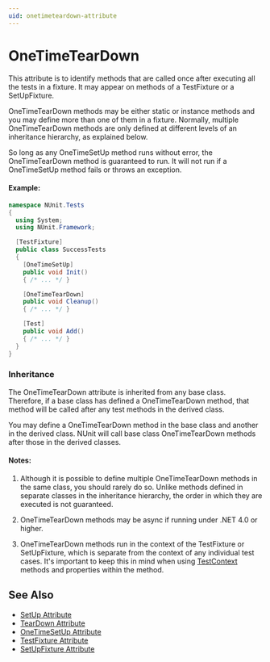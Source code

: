 ```yaml
---
uid: onetimeteardown-attribute
---
```


# OneTimeTearDown


This attribute is to identify methods that are called once after executing all the tests
in a fixture. It may appear on methods of a TestFixture or a SetUpFixture.

OneTimeTearDown methods may be either static or
instance methods and you may define more than one of them in a fixture.
Normally, multiple OneTimeTearDown methods are only defined at different levels
of an inheritance hierarchy, as explained below.

So long as any OneTimeSetUp method runs without error, the OneTimeTearDown method is
guaranteed to run. It will not run if a OneTimeSetUp method fails or throws an
exception.

#### Example:

```csharp
namespace NUnit.Tests
{
  using System;
  using NUnit.Framework;

  [TestFixture]
  public class SuccessTests
  {
    [OneTimeSetUp]
    public void Init()
    { /* ... */ }

    [OneTimeTearDown]
    public void Cleanup()
    { /* ... */ }

    [Test]
    public void Add()
    { /* ... */ }
  }
}
```

### Inheritance

The OneTimeTearDown attribute is inherited from any base class. Therefore, if a base
class has defined a OneTimeTearDown method, that method will be called
after any test methods in the derived class.

You may define a OneTimeTearDown method
in the base class and another in the derived class. NUnit will call base
class OneTimeTearDown methods after those in the derived classes.

#### Notes:

 1. Although it is possible to define multiple OneTimeTearDown methods
    in the same class, you should rarely do so. Unlike methods defined in
    separate classes in the inheritance hierarchy, the order in which they
    are executed is not guaranteed.

 2. OneTimeTearDown methods may be async if running under .NET 4.0 or higher.

 3. OneTimeTearDown methods run in the context of the TestFixture or SetUpFixture, which is separate from the context of any individual test cases. It's important to keep this in mind when using [TestContext](xref:TestContext) methods and properties within the method.


## See Also
 * [SetUp Attribute](setup.md)
 * [TearDown Attribute](teardown.md)
 * [OneTimeSetUp Attribute](onetimesetup.md)
 * [TestFixture Attribute](testfixture.md)
 * [SetUpFixture Attribute](setupfixture.md)
